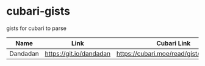 # cubari-gists
gists for cubari to parse 

| Name | Link | Cubari Link |
|------|------|-------------|
| Dandadan | https://git.io/dandadan | https://cubari.moe/read/gist/dandadan/ |
